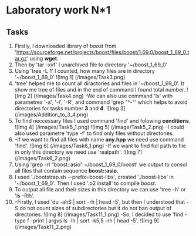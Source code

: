 # Laboratory work N*1
## Tasks
1. Firstly, I downloaded library of *boost* from 'https://sourceforge.net/projects/boost/files/boost/1.69.0/boost_1_69_0.tar.gz' using **wget**.
2. Then by 'tar -xvf' I unarchived file to directory '~/boost_1_69_0'
3. Using 'tree -L 1' I counted, how many files are in directory '~/boost_1_69_0'
![Img 1] 
(/images/Task3.png)
4. 'tree' helped me to count all diractories and files in '~/boost_1_69_0'. It show me tree of files and in the end of command I found total number.
![Img 2]
(/images/Task4.png)
  -We can also use command 'ls' with parametres '-a', '-l', '-R', and command 'grep "^-"' which helps to avoid directories for tasks number **3** and **4**.
![Img 3]
(/images/Addition_to_3_4.png)
5. To find neccessary files I used command 'find' and folowing **conditions**. 
![Img 4]
(/images/Task5_1.png)
![Img 5]
(/image/Task5_2.png)
  -I could also used parametre 'type -f' to find only files without directories.
6. -If we want to find all files with name **any.hpp** we need use command 'find'.
![Img 6]
(/images/Task6_1.png)
   -If we want to find full path to file in only this directory we need use 'realpath'. 
![Img 7]
(/images/Task6_2.png)
7. Using 'grep -rl "boost::asio" ~/boost_1_69_0/boost' we output to consol all files that contain sequence **boost::asio**.
8. I used './bootstrap.sh --prefix=boost-libs', created './boost-libs' in '~/boost_1_69_0'. Then I used '.b2 install' to compile *boost*.
9. To output all file and their sizes in this directory we can use 'tree -h' or 'ls -Rlh'.
10. -Firstly, I used 'du -ahS | sort -rh | head -5', but then I understood that -S do not count sizes of subdirectories but it do not ban output of  directories.
![Img 8]
(/images/Task11_1.png)
    -So, I decided to use 'find -type f -print | argvs ls -lh | sort -k5,5 -rh | head -5'.
![Img 9]
(/images/Task11_2.png)  
